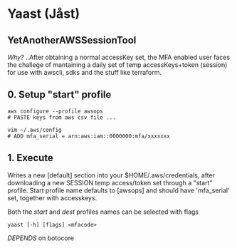 # Yaast (Jåst)

## YetAnotherAWSSessionTool

*Why?* ..After obtaining a normal accessKey set, 
the MFA enabled user faces the challege of 
mantaining a daily set of temp accessKeys+token (session) for
use with awscli, sdks and the stuff like terraform.

## 0. Setup "start" profile

    aws configure --profile awsops
    # PASTE keys from aws csv file ...
    
    vim ~/.aws/config 
    # ADD mfa_serial = arn:aws:iam::0000000:mfa/xxxxxxx

## 1. Execute

Writes a new [default] section into your $HOME/.aws/credentials,
after downloading a new SESSION temp access/token set through a "start" profile.
Start profile name defaults to [awsops] and should have 'mfa_serial' set, together with accesskeys.

Both the *start* and *dest* profiles names can be selected with flags

    yaast [-h] [flags] <mfacode>


*DEPENDS* on botocore

